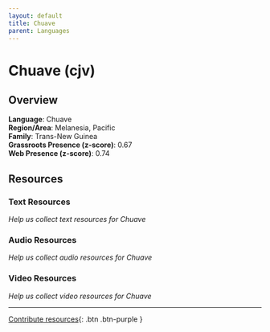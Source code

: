 ```yaml
---
layout: default
title: Chuave
parent: Languages
---
```


# Chuave (cjv)

## Overview

**Language**: Chuave  
**Region/Area**: Melanesia, Pacific  
**Family**: Trans-New Guinea  
**Grassroots Presence (z-score)**: 0.67  
**Web Presence (z-score)**: 0.74  

## Resources

### Text Resources
*Help us collect text resources for Chuave*

### Audio Resources
*Help us collect audio resources for Chuave*

### Video Resources
*Help us collect video resources for Chuave*

---

[Contribute resources](https://forms.office.com/e/1SfLJx3u1r){: .btn .btn-purple }
